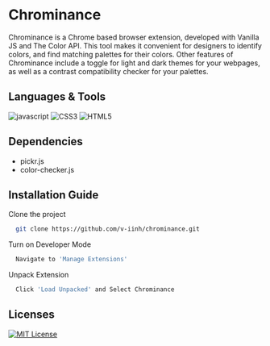 # Chrominance

Chrominance is a Chrome based browser extension, developed with Vanilla JS and The Color API. This tool makes it convenient for designers to identify colors, and find matching palettes for their colors. Other features of Chrominance include a toggle for light and dark themes for your webpages, as well as a contrast compatibility checker for your palettes.

## Languages & Tools

![javascript](https://img.shields.io/badge/javascript-f7df1e?style=for-the-badge&logo=javascript&logoColor=black)
![CSS3](https://img.shields.io/badge/css3-%231572B6.svg?style=for-the-badge&logo=css3&logoColor=white)
![HTML5](https://img.shields.io/badge/html5-%23E34F26.svg?style=for-the-badge&logo=html5&logoColor=white)

## Dependencies

- pickr.js
- color-checker.js

## Installation Guide

Clone the project

```bash
  git clone https://github.com/v-iinh/chrominance.git
```

  Turn on Developer Mode
```bash
  Navigate to 'Manage Extensions'
```

Unpack Extension
```bash
  Click 'Load Unpacked' and Select Chrominance
```

## Licenses

[![MIT License](https://img.shields.io/badge/License-MIT-green.svg)](https://choosealicense.com/licenses/mit/)
